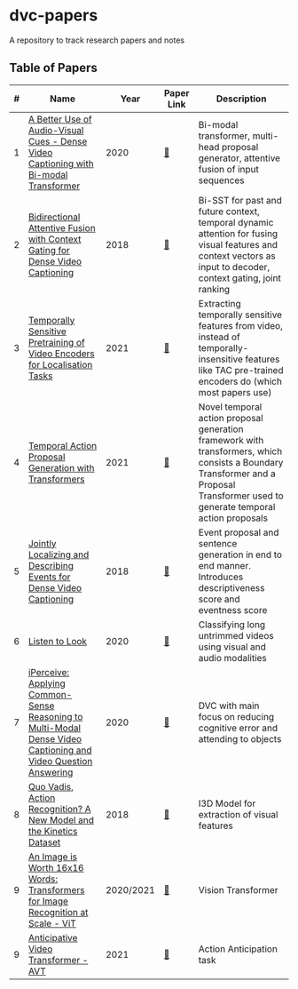# dvc-papers
A repository to track research papers and notes

## Table of Papers
| # | Name | Year | Paper Link | Description |
| --- | --- | --- | --- | --- |
| 1 | [A Better Use of Audio-Visual Cues - Dense Video Captioning with Bi-modal Transformer](A_Better_Use_of_Audio-Visual_Cues_Dense_Video_Captioning_with_Bi-modal_Transformer/README.md) | 2020 | [:link:](https://arxiv.org/abs/2005.08271) | Bi-modal transformer, multi-head proposal generator, attentive fusion of input sequences |
| 2 | [Bidirectional Attentive Fusion with Context Gating for Dense Video Captioning](Bidirectional_Attentive_Fusion_with_Context_Gating/README.md) | 2018 | [:link:](https://arxiv.org/abs/1804.00100) | Bi-SST for past and future context, temporal dynamic attention for fusing visual features and context vectors as input to decoder, context gating, joint ranking |
| 3 | [Temporally Sensitive Pretraining of Video Encoders for Localisation Tasks](Temporally_Sensitive_Pretraining_of_Video_Encoders_for_Localization_Tasks/README.md) | 2021 | [:link:](https://arxiv.org/abs/2011.11479) | Extracting temporally sensitive features from video, instead of temporally-insensitive features like TAC pre-trained encoders do (which most papers use) |
| 4 | [Temporal Action Proposal Generation with Transformers](TAPG/Temporal_Action_Proposal_Generation_with_Transformers/README.md) | 2021 | [:link:](https://arxiv.org/abs/2105.12043) | Novel temporal action proposal generation framework with transformers, which consists a Boundary Transformer and a Proposal Transformer used to generate temporal action proposals |
| 5 | [Jointly Localizing and Describing Events for Dense Video Captioning](Jointly_Localizing_and_Describing_Events_for_Dense_Video_Captioning/README.md) | 2018 | [:link:](https://arxiv.org/abs/1804.08274) | Event proposal and sentence generation in end to end manner. Introduces descriptiveness score and eventness score |
| 6 | [Listen to Look](Listen_to_Look/README.md) | 2020 | [:link:](https://arxiv.org/abs/1912.04487) | Classifying long untrimmed videos using visual and audio modalities |
| 7 | [iPerceive: Applying Common-Sense Reasoning to Multi-Modal Dense Video Captioning and Video Question Answering](iPerceive_Applying_Common-Sense_Reasoning_to_Multi-Modal_Dense_Video_Captioning_and_Video_Question_Answering/README.md) | 2020 | [:link:](https://arxiv.org/abs/2011.07735) | DVC with main focus on reducing cognitive error and attending to objects |
| 8 | [Quo Vadis, Action Recognition? A New Model and the Kinetics Dataset](I3D_Action_Recognition_Kinetics_Dataset/README.md) | 2018 | [:link:](https://arxiv.org/abs/1705.07750) | I3D Model for extraction of visual features |
| 9 | [An Image is Worth 16x16 Words: Transformers for Image Recognition at Scale - ViT](ViT/README.md) | 2020/2021 | [:link:](https://arxiv.org/abs/2010.11929) | Vision Transformer |
| 9 | [Anticipative Video Transformer - AVT](AVT/README.md) | 2021 | [:link:](https://arxiv.org/abs/2106.02036) | Action Anticipation task |